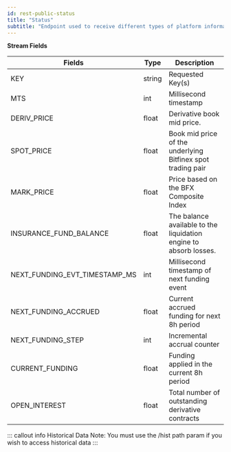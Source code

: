 ```yaml
---
id: rest-public-status
title: "Status"
subtitle: "Endpoint used to receive different types of platform information - currently supports derivatives pair status only."
---
```


**Stream Fields**

Fields | Type | Description
--- | --- | ---
KEY                                        | string | Requested Key(s)
MTS                        | int | Millisecond timestamp
DERIV_PRICE                         | float | Derivative book mid price.
SPOT_PRICE                         | float | Book mid price of the underlying Bitfinex spot trading pair
MARK_PRICE                         | float | Price based on the BFX Composite Index
INSURANCE_FUND_BALANCE             | float | The balance available to the liquidation engine to absorb losses.
NEXT_FUNDING_EVT_TIMESTAMP_MS                         | int | Millisecond timestamp of next funding event
NEXT_FUNDING_ACCRUED                     | float | Current accrued funding for next 8h period
NEXT_FUNDING_STEP                         | int | Incremental accrual counter
CURRENT_FUNDING                         | float | Funding applied in the current 8h period
OPEN_INTEREST            | float | Total number of outstanding derivative contracts


::: callout info Historical Data
Note: You must use the /hist path param if you wish to access historical data
:::

